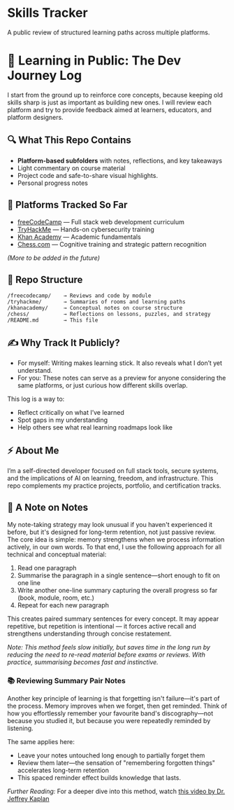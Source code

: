 # Skills Tracker
A public review of structured learning paths across multiple platforms.

# 🧠 Learning in Public: The Dev Journey Log

I start from the ground up to reinforce core concepts, because keeping old skills sharp is just as important as building new ones. I will review each platform and try to provide feedback aimed at learners, educators, and platform designers.

## 🔍 What This Repo Contains

- **Platform-based subfolders** with notes, reflections, and key takeaways
- Light commentary on course material
- Project code and safe-to-share visual highlights.
- Personal progress notes

## 🚀 Platforms Tracked So Far

- [freeCodeCamp](https://www.freecodecamp.org/) — Full stack web development curriculum
- [TryHackMe](https://tryhackme.com/) — Hands-on cybersecurity training
- [Khan Academy](https://www.khanacademy.org/) — Academic fundamentals
- [Chess.com](https://www.chess.com/) — Cognitive training and strategic pattern recognition

*(More to be added in the future)*

## 🧱 Repo Structure

```
/freecodecamp/    → Reviews and code by module
/tryhackme/       → Summaries of rooms and learning paths
/khanacademy/     → Conceptual notes on course structure
/chess/           → Reflections on lessons, puzzles, and strategy
/README.md        → This file
```

## ✍️ Why Track It Publicly?

- For myself: Writing makes learning stick. It also reveals what I don’t yet understand.
- For you: These notes can serve as a preview for anyone considering the same platforms, or just curious how different skills overlap.

This log is a way to:
- Reflect critically on what I’ve learned
- Spot gaps in my understanding
- Help others see what real learning roadmaps look like

## ⚡ About Me

I’m a self-directed developer focused on full stack tools, secure systems, and the implications of AI on learning, freedom, and infrastructure. This repo complements my practice projects, portfolio, and certification tracks.

## 📌 A Note on Notes

My note-taking strategy may look unusual if you haven't experienced it before, but it's designed for long-term retention, not just passive review. The core idea is simple: memory strengthens when we process information actively, in our own words. To that end, I use the following approach for all technical and conceptual material:

1. Read one paragraph
2. Summarise the paragraph in a single sentence—short enough to fit on one line
3. Write another one-line summary capturing the overall progress so far (book, module, room, etc.)
4. Repeat for each new paragraph

This creates paired summary sentences for every concept. It may appear repetitive, but repetition is intentional — it forces active recall and strengthens understanding through concise restatement.

_Note: This method feels slow initially, but saves time in the long run by reducing the need to re-read material before exams or reviews. With practice, summarising becomes fast and instinctive._

### 📚 Reviewing Summary Pair Notes

Another key principle of learning is that forgetting isn't failure—it's part of the process. Memory improves when we forget, then get reminded. Think of how you effortlessly remember your favourite band's discography—not because you studied it, but because you were repeatedly reminded by listening.

The same applies here:
- Leave your notes untouched long enough to partially forget them
- Review them later—the sensation of "remembering forgotten things" accelerates long-term retention
- This spaced reminder effect builds knowledge that lasts.

*Further Reading:* For a deeper dive into this method, watch [this video by Dr. Jeffrey Kaplan](https://www.youtube.com/watch?v=uiNB-6SuqVA)
